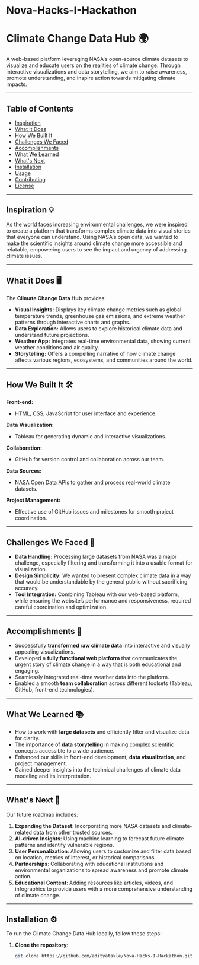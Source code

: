 # Nova-Hacks-I-Hackathon

# Climate Change Data Hub 🌍

A web-based platform leveraging NASA's open-source climate datasets to visualize and educate users on the realities of climate change. Through interactive visualizations and data storytelling, we aim to raise awareness, promote understanding, and inspire action towards mitigating climate impacts.

---

## Table of Contents

- [Inspiration](#inspiration)
- [What it Does](#what-it-does)
- [How We Built It](#how-we-built-it)
- [Challenges We Faced](#challenges-we-faced)
- [Accomplishments](#accomplishments)
- [What We Learned](#what-we-learned)
- [What's Next](#whats-next)
- [Installation](#installation)
- [Usage](#usage)
- [Contributing](#contributing)
- [License](#license)

---

## Inspiration 💡

As the world faces increasing environmental challenges, we were inspired to create a platform that transforms complex climate data into visual stories that everyone can understand. Using NASA's open data, we wanted to make the scientific insights around climate change more accessible and relatable, empowering users to see the impact and urgency of addressing climate issues.

---

## What it Does 🖥️

The **Climate Change Data Hub** provides:

- **Visual Insights:** Displays key climate change metrics such as global temperature trends, greenhouse gas emissions, and extreme weather patterns through interactive charts and graphs.
- **Data Exploration:** Allows users to explore historical climate data and understand future projections.
- **Weather App:** Integrates real-time environmental data, showing current weather conditions and air quality.
- **Storytelling:** Offers a compelling narrative of how climate change affects various regions, ecosystems, and communities around the world.

---

## How We Built It 🛠️

**Front-end:**
- HTML, CSS, JavaScript for user interface and experience.
  
**Data Visualization:**
- Tableau for generating dynamic and interactive visualizations.
  
**Collaboration:**
- GitHub for version control and collaboration across our team.
  
**Data Sources:**
- NASA Open Data APIs to gather and process real-world climate datasets.
  
**Project Management:**
- Effective use of GitHub issues and milestones for smooth project coordination.

---

## Challenges We Faced 🚧

- **Data Handling:** Processing large datasets from NASA was a major challenge, especially filtering and transforming it into a usable format for visualization.
- **Design Simplicity:** We wanted to present complex climate data in a way that would be understandable by the general public without sacrificing accuracy.
- **Tool Integration:** Combining Tableau with our web-based platform, while ensuring the website’s performance and responsiveness, required careful coordination and optimization.

---

## Accomplishments 🎉

- Successfully **transformed raw climate data** into interactive and visually appealing visualizations.
- Developed a **fully functional web platform** that communicates the urgent story of climate change in a way that is both educational and engaging.
- Seamlessly integrated real-time weather data into the platform.
- Enabled a smooth **team collaboration** across different toolsets (Tableau, GitHub, front-end technologies).

---

## What We Learned 📚

- How to work with **large datasets** and efficiently filter and visualize data for clarity.
- The importance of **data storytelling** in making complex scientific concepts accessible to a wide audience.
- Enhanced our skills in front-end development, **data visualization**, and project management.
- Gained deeper insights into the technical challenges of climate data modeling and its interpretation.

---

## What's Next 🚀

Our future roadmap includes:
1. **Expanding the Dataset**: Incorporating more NASA datasets and climate-related data from other trusted sources.
2. **AI-driven Insights**: Using machine learning to forecast future climate patterns and identify vulnerable regions.
3. **User Personalization**: Allowing users to customize and filter data based on location, metrics of interest, or historical comparisons.
4. **Partnerships**: Collaborating with educational institutions and environmental organizations to spread awareness and promote climate action.
5. **Educational Content**: Adding resources like articles, videos, and infographics to provide users with a more comprehensive understanding of climate change.

---

## Installation ⚙️

To run the Climate Change Data Hub locally, follow these steps:

1. **Clone the repository**:
   ```bash
   git clone https://github.com/adityatakle/Nova-Hacks-I-Hackathon.git
